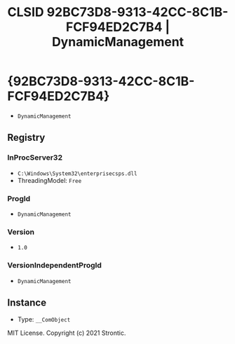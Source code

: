 ﻿---
title: "CLSID 92BC73D8-9313-42CC-8C1B-FCF94ED2C7B4 | DynamicManagement"
excerpt: What is COM-Object CLSID 92BC73D8-9313-42CC-8C1B-FCF94ED2C7B4?
---

# {92BC73D8-9313-42CC-8C1B-FCF94ED2C7B4}

* `DynamicManagement`

## Registry


### InProcServer32

* `C:\Windows\System32\enterprisecsps.dll`
* ThreadingModel: `Free`

### ProgId

* `DynamicManagement`

### Version

* `1.0`

### VersionIndependentProgId

* `DynamicManagement`

## Instance

* Type: `__ComObject`

MIT License. Copyright (c) 2021 Strontic.



